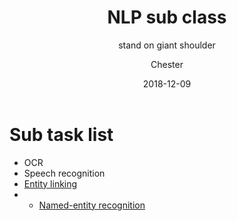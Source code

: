 ﻿---
layout:     post
title:      NLP sub class
subtitle:   stand on giant shoulder
date:       2018-12-09
author:    Chester
catalog: true
tags:
	-paper
---
# Sub task list
- OCR
- Speech recognition
- [Entity linking](https://en.wikipedia.org/wiki/Entity_linking)
- -   [Named-entity recognition](https://en.wikipedia.org/wiki/Named-entity_recognition "Named-entity recognition")
<!--stackedit_data:
eyJoaXN0b3J5IjpbLTIwNTc3MDUxNTIsLTg5NjIwMDk5XX0=
-->